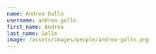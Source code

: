 ```yaml
---
name: Andrea Gallo
username: andrea.gallo
first_name: Andrea
last_name: Gallo
image: /assets/images/people/andrea-gallo.png
---
```

